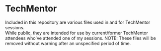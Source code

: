 # TechMentor
Included in this repository are various files used in and for TechMentor sessions.  
While public, they are intended for use by current/former TechMentor attendees who've attended one of my sessions.
NOTE:  These files will be removed without warning after an unspecified period of time.
